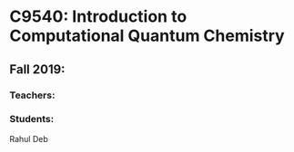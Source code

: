 # C9540: Introduction to Computational Quantum Chemistry

## Fall 2019:

### Teachers:

### Students:
Rahul Deb
